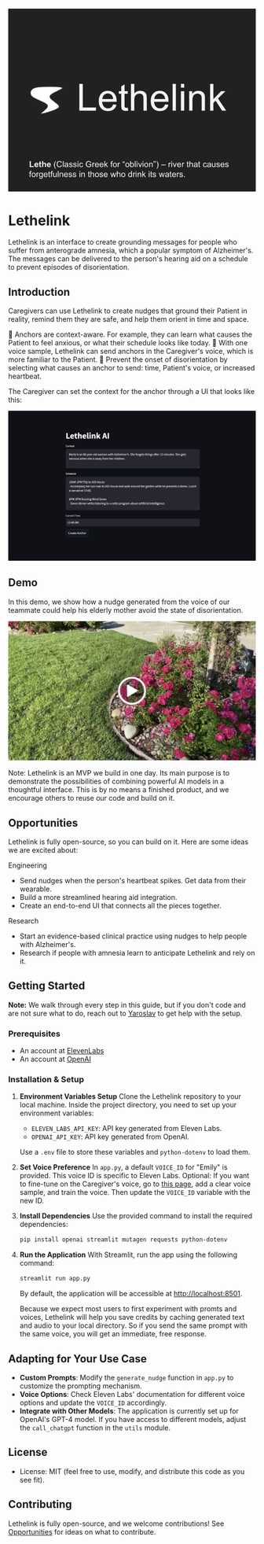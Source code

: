 ![Lethelink Logo](public/logo_with_footnote.png)

# Lethelink

Lethelink is an interface to create grounding messages for people who suffer from anterograde amnesia, which a popular symptom of Alzheimer's. The messages can be delivered to the person's hearing aid on a schedule to prevent episodes of disorientation.

## Introduction

Caregivers can use Lethelink to create nudges that ground their Patient in reality, remind them they are safe, and help them orient in time and space. 

🌿 Anchors are context-aware. For example, they can learn what causes the Patient to feel anxious, or what their schedule looks like today.
🌿 With one voice sample, Lethelink can send anchors in the Caregiver's voice, which is more familiar to the Patient. 
🌿 Prevent the onset of disorientation by selecting what causes an anchor to send: time, Patient's voice, or increased heartbeat.

The Caregiver can set the context for the anchor through a UI that looks like this:

![Lethlink UI](public/ui.png) 

## Demo
 
In this demo, we show how a nudge generated from the voice of our teammate could help his elderly mother avoid the state of disorientation. 

[![Video thumbnail](public/demo.png)](https://youtu.be/kUsAV1t3ieg)

Note: Lethelink is an MVP we build in one day. Its main purpose is to demonstrate the possibilities of combining powerful AI models in a thoughtful interface. This is by no means a finished product, and we encourage others to reuse our code and build on it.

## Opportunities

Lethelink is fully open-source, so you can build on it. Here are some ideas we are excited about:

Engineering
- Send nudges when the person's heartbeat spikes. Get data from their wearable.
- Build a more streamlined hearing aid integration.
- Create an end-to-end UI that connects all the pieces together.

Research
- Start an evidence-based clinical practice using nudges to help people with Alzheimer's.
- Research if people with amnesia learn to anticipate Lethelink and rely on it.

## Getting Started

**Note:** We walk through every step in this guide, but if you don't code and are not sure what to do, reach out to [Yaroslav](https://twitter.com/TheSlavant) to get help with the setup.

### Prerequisites

- An account at [ElevenLabs](https://elevenlabs.io/)
- An account at [OpenAI](https://platform.openai.com/overview)

### Installation & Setup

1. **Environment Variables Setup**
   Clone the Lethelink repository to your local machine. Inside the project directory, you need to set up your environment variables:

   - `ELEVEN_LABS_API_KEY`: API key generated from Eleven Labs.
   - `OPENAI_API_KEY`: API key generated from OpenAI.

   Use a `.env` file to store these variables and `python-dotenv` to load them.

2. **Set Voice Preference**
   In `app.py`, a default `VOICE_ID` for "Emily" is provided. This voice ID is specific to Eleven Labs. 
   Optional: If you want to fine-tune on the Caregiver's voice, go to [this page](https://elevenlabs.io/voice-lab), add a clear voice sample, and train the voice. Then update the `VOICE_ID` variable with the new ID.

3. **Install Dependencies**
   Use the provided command to install the required dependencies:
   ```bash
   pip install openai streamlit mutagen requests python-dotenv
   ```

4. **Run the Application**
   With Streamlit, run the app using the following command:
   ```bash
   streamlit run app.py
   ```

   By default, the application will be accessible at [http://localhost:8501](http://localhost:8501). 

   Because we expect most users to first experiment with promts and voices, Lethelink will help you save credits by caching generated text and audio to your local directory. So if you send the same prompt with the same voice, you will get an immediate, free response.

## Adapting for Your Use Case

- **Custom Prompts**: Modify the `generate_nudge` function in `app.py` to customize the prompting mechanism.
- **Voice Options**: Check Eleven Labs' documentation for different voice options and update the `VOICE_ID` accordingly.
- **Integrate with Other Models**: The application is currently set up for OpenAI's GPT-4 model. If you have access to different models, adjust the `call_chatgpt` function in the `utils` module.

## License

- License: MIT (feel free to use, modify, and distribute this code as you see fit).

## Contributing

Lethelink is fully open-source, and we welcome contributions! See [Opportunities](#opportunities) for ideas on what to contribute.
